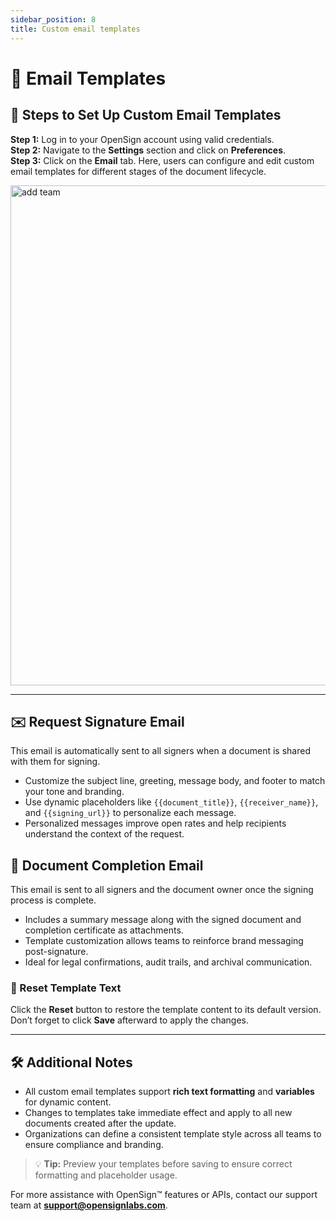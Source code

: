 ```yaml
---
sidebar_position: 8
title: Custom email templates
---
```


# 📧 Email Templates

## 🚀 Steps to Set Up Custom Email Templates

**Step 1:** Log in to your OpenSign account using valid credentials.  
**Step 2:** Navigate to the **Settings** section and click on **Preferences**.  
**Step 3:** Click on the **Email** tab. Here, users can configure and edit custom email templates for different stages of the document lifecycle.

<img width="800" alt="add team" src="https://github.com/user-attachments/assets/dc1efaab-c7f9-4f82-abc4-1cafd587f7ce"></img> 

---

## ✉️ Request Signature Email

This email is automatically sent to all signers when a document is shared with them for signing.

- Customize the subject line, greeting, message body, and footer to match your tone and branding.
- Use dynamic placeholders like `{{document_title}}`, `{{receiver_name}}`, and `{{signing_url}}` to personalize each message.
- Personalized messages improve open rates and help recipients understand the context of the request.

## 📩 Document Completion Email

This email is sent to all signers and the document owner once the signing process is complete.

- Includes a summary message along with the signed document and completion certificate as attachments.
- Template customization allows teams to reinforce brand messaging post-signature.
- Ideal for legal confirmations, audit trails, and archival communication.
  
### 🔄 Reset Template Text

Click the **Reset** button to restore the template content to its default version.  
Don’t forget to click **Save** afterward to apply the changes.

---

## 🛠️ Additional Notes

- All custom email templates support **rich text formatting** and **variables** for dynamic content.
- Changes to templates take immediate effect and apply to all new documents created after the update.
- Organizations can define a consistent template style across all teams to ensure compliance and branding.

> 💡 **Tip:** Preview your templates before saving to ensure correct formatting and placeholder usage.

For more assistance with OpenSign™ features or APIs, contact our support team at **[support@opensignlabs.com](mailto:support@opensignlabs.com)**.
